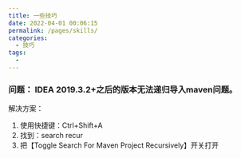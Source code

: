 ```yaml
---
title: 一些技巧
date: 2022-04-01 00:06:15
permalink: /pages/skills/
categories:
  - 技巧
tags:
  - 
---
```


### 问题： IDEA 2019.3.2+之后的版本无法递归导入maven问题。

解决方案：

1. 使用快捷键：Ctrl+Shift+A
2. 找到：search recur
3. 把【Toggle Search For Maven Project Recursively】开关打开

